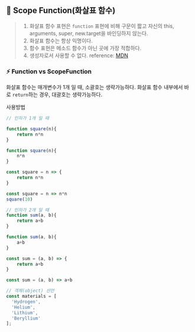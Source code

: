 ## 📍 Scope Function(화살표 함수)
>1. 화살표 함수 표현은 `function` 표현에 비해 구문이 짧고 자신의 this, arguments, super, new.target을 바인딩하지 않는다.
>2. 화살표 함수는 항상 익명이다.
>3. 함수 표현은 메소드 함수가 아닌 곳에 가장 적합하다.
>4. 생성자로서 사용할 수 없다.
> reference: <a href='https://developer.mozilla.org/ko/docs/Web/JavaScript/Reference/Functions/Arrow_functions'>MDN</a>


### ⚡️ Function vs ScopeFunction
화살표 함수는 매개변수가 1개 일 때, 소괄호는 생략가능하다.
화살표 함수 내부에서 바로 `return`하는 경우, 대괄호는 생략가능하다.

사용방법
```javascript
// 인자가 1개 일 때

function square(n){
    return n*n
}

function square(n){
    n*n
}

const square = n => {
    return n*n
}

const square = n => n*n
square(10)

// 인자가 2개 일 때
function sum(a, b){
    return a+b
}

function sum(a, b){
    a+b
}

const sum = (a, b) => {
    return a+b
}

const sum = (a, b) => a+b
```

```javascript
// 객체(object) 선언
const materials = [
  'Hydrogen',
  'Helium',
  'Lithium',
  'Beryllium'
];

```